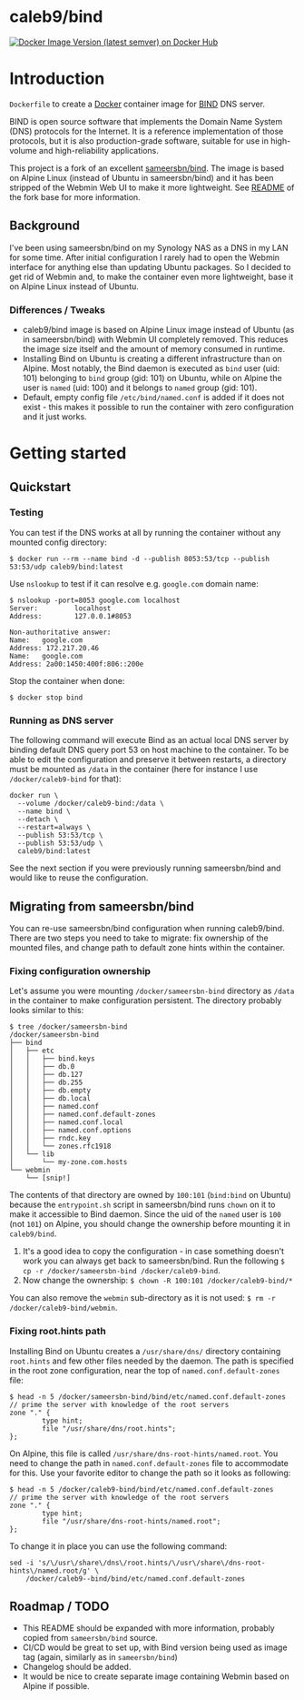# caleb9/bind

[![Docker Image Version (latest semver) on Docker Hub](https://img.shields.io/docker/v/caleb9/bind?label=Docker%20Hub&style=flat-square "Docker Image Version (latest semver) on Docker Hub")](https://hub.docker.com/r/caleb9/bind)


# Introduction

`Dockerfile` to create a [Docker](https://www.docker.com/) container
image for [BIND](https://www.isc.org/downloads/bind/) DNS server.

BIND is open source software that implements the Domain Name System
(DNS) protocols for the Internet. It is a reference implementation of
those protocols, but it is also production-grade software, suitable
for use in high-volume and high-reliability applications.

This project is a fork of an excellent
[sameersbn/bind](https://github.com/sameersbn/docker-bind). The image
is based on Alpine Linux (instead of Ubuntu in sameersbn/bind) and it
has been stripped of the Webmin Web UI to make it more
lightweight. See
[README](https://github.com/sameersbn/docker-bind/blob/master/README.md)
of the fork base for more information.


## Background

I've been using sameersbn/bind on my Synology NAS as a DNS in my LAN
for some time. After initial configuration I rarely had to open the
Webmin interface for anything else than updating Ubuntu packages. So I
decided to get rid of Webmin and, to make the container even more
lightweight, base it on Alpine Linux instead of Ubuntu.


### Differences / Tweaks

* caleb9/bind image is based on Alpine Linux image instead of Ubuntu
  (as in sameersbn/bind) with Webmin UI completely removed. This
  reduces the image size itself and the amount of memory consumed in
  runtime.
* Installing Bind on Ubuntu is creating a different infrastructure
  than on Alpine. Most notably, the Bind daemon is executed as `bind`
  user (uid: 101) belonging to `bind` group (gid: 101) on Ubuntu,
  while on Alpine the user is `named` (uid: 100) and it belongs to
  `named` group (gid: 101).
* Default, empty config file `/etc/bind/named.conf` is added if it
  does not exist - this makes it possible to run the container with
  zero configuration and it just works.


# Getting started

## Quickstart

### Testing

You can test if the DNS works at all by running the container without
any mounted config directory:

```
$ docker run --rm --name bind -d --publish 8053:53/tcp --publish 53:53/udp caleb9/bind:latest
```

Use `nslookup` to test if it can resolve e.g. `google.com` domain
name:

```
$ nslookup -port=8053 google.com localhost
Server:         localhost
Address:        127.0.0.1#8053

Non-authoritative answer:
Name:   google.com
Address: 172.217.20.46
Name:   google.com
Address: 2a00:1450:400f:806::200e
```

Stop the container when done:

```
$ docker stop bind
```

### Running as DNS server

The following command will execute Bind as an actual local DNS server
by binding default DNS query port 53 on host machine to the
container. To be able to edit the configuration and preserve it
between restarts, a directory must be mounted as `/data` in the
container (here for instance I use `/docker/caleb9-bind` for that):

```
docker run \
  --volume /docker/caleb9-bind:/data \
  --name bind \
  --detach \
  --restart=always \
  --publish 53:53/tcp \
  --publish 53:53/udp \
  caleb9/bind:latest
```

See the next section if you were previously running sameersbn/bind and
would like to reuse the configuration.


## Migrating from sameersbn/bind

You can re-use sameersbn/bind configuration when running
caleb9/bind. There are two steps you need to take to migrate: fix
ownership of the mounted files, and change path to default zone hints
within the container.


### Fixing configuration ownership

Let's assume you were mounting `/docker/sameersbn-bind` directory as
`/data` in the container to make configuration persistent. The
directory probably looks similar to this:

```
$ tree /docker/sameersbn-bind
/docker/sameersbn-bind
├── bind
│   ├── etc
│   │   ├── bind.keys
│   │   ├── db.0
│   │   ├── db.127
│   │   ├── db.255
│   │   ├── db.empty
│   │   ├── db.local
│   │   ├── named.conf
│   │   ├── named.conf.default-zones
│   │   ├── named.conf.local
│   │   ├── named.conf.options
│   │   ├── rndc.key
│   │   └── zones.rfc1918
│   └── lib
│       └── my-zone.com.hosts
└── webmin
    └── [snip!]
```

The contents of that directory are owned by `100:101` (`bind:bind` on
Ubuntu) because the `entrypoint.sh` script in sameersbn/bind runs
`chown` on it to make it accessible to Bind daemon. Since the uid of
the `named` user is `100` (not `101`) on Alpine, you should change the
ownership before mounting it in `caleb9/bind`.

1. It's a good idea to copy the configuration - in case something
   doesn't work you can always get back to sameersbn/bind. Run the
   following `$ cp -r /docker/sameersbn-bind /docker/caleb9-bind`.
2. Now change the ownership: `$ chown -R 100:101
   /docker/caleb9-bind/*`

You can also remove the `webmin` sub-directory as it is not used: `$
rm -r /docker/caleb9-bind/webmin`.

### Fixing root.hints path

Installing Bind on Ubuntu creates a `/usr/share/dns/` directory
containing `root.hints` and few other files needed by the daemon. The
path is specified in the root zone configuration, near the top of
`named.conf.default-zones` file:

```
$ head -n 5 /docker/sameersbn-bind/bind/etc/named.conf.default-zones
// prime the server with knowledge of the root servers
zone "." {
        type hint;
        file "/usr/share/dns/root.hints";
};
```

On Alpine, this file is called
`/usr/share/dns-root-hints/named.root`. You need to change the path in
`named.conf.default-zones` file to accommodate for this. Use your
favorite editor to change the path so it looks as following:

```
$ head -n 5 /docker/caleb9-bind/bind/etc/named.conf.default-zones 
// prime the server with knowledge of the root servers
zone "." {
        type hint;
        file "/usr/share/dns-root-hints/named.root";
};

```

To change it in place you can use the following command:

```
sed -i 's/\/usr\/share\/dns\/root.hints/\/usr\/share\/dns-root-hints\/named.root/g' \
    /docker/caleb9--bind/bind/etc/named.conf.default-zones
```


## Roadmap / TODO

* This README should be expanded with more information, probably
  copied from `sameersbn/bind` source.
* CI/CD would be great to set up, with Bind version being used as
  image tag (again, similarly as in `sameersbn/bind`)
* Changelog should be added.
* It would be nice to create separate image containing Webmin based on
  Alpine if possible.
